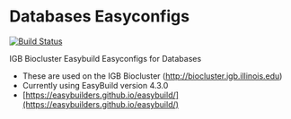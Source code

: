 # Databases Easyconfigs

[![Build Status](https://www.travis-ci.com/IGBIllinois/datamover.svg?branch=master)](https://www.travis-ci.com/IGBIllinois/datamover)

IGB Biocluster Easybuild Easyconfigs for Databases
* These are used on the IGB Biocluster (http://biocluster.igb.illinois.edu)
* Currently using EasyBuild version 4.3.0
* [https://easybuilders.github.io/easybuild/](https://easybuilders.github.io/easybuild/)

